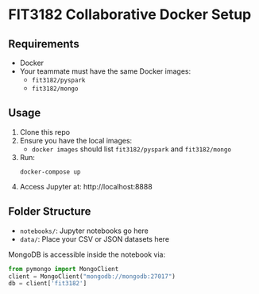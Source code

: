 # FIT3182 Collaborative Docker Setup

## Requirements
- Docker
- Your teammate must have the same Docker images:
  - `fit3182/pyspark`
  - `fit3182/mongo`

## Usage
1. Clone this repo
2. Ensure you have the local images:
   - `docker images` should list `fit3182/pyspark` and `fit3182/mongo`
3. Run:
   ```
   docker-compose up
   ```
4. Access Jupyter at: http://localhost:8888

## Folder Structure
- `notebooks/`: Jupyter notebooks go here
- `data/`: Place your CSV or JSON datasets here

MongoDB is accessible inside the notebook via:
```python
from pymongo import MongoClient
client = MongoClient("mongodb://mongodb:27017")
db = client['fit3182']
```
